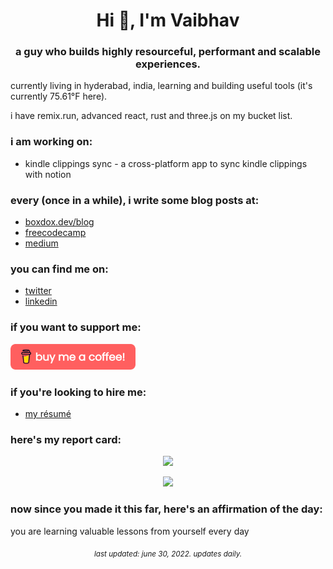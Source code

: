 <h1 align="center">Hi 👋, I'm Vaibhav</h1>
<h3 align="center">a guy who builds highly resourceful, performant and scalable experiences.</h3>

<p>currently living in hyderabad, india, learning and building useful tools (it's currently 75.61°F here).</p>

<p>i have remix.run, advanced react, rust and three.js on my bucket list.</p>

### i am working on:
- kindle clippings sync - a cross-platform app to sync kindle clippings with notion

### every (once in a while), i write some blog posts at:
- [boxdox.dev/blog](https://boxdox.dev/blog/)
- [freecodecamp](https://www.freecodecamp.org/news/author/boxdox/)
- [medium](https://medium.com/@vaibhavkandwal)

### you can find me on:
- [twitter](https://twitter.com/vaibhav_kandwal)
- [linkedin](https://www.linkedin.com/in/vaibhavkandwal/)

### if you want to support me:
<a href="https://www.buymeacoffee.com/boxdox" target="_blank" rel="noopener noreferrer">
  <img src="assets/buy-coffee.png" width="200" alt="buy me a coffee" />
</a>

### if you're looking to hire me:
- [my résumé](https://github.com/boxdox/resume/releases/latest/download/resume.pdf)

### here's my report card:

<p align="center">
<img src="https://github-readme-stats.vercel.app/api?username=boxdox&show_icons=true&count_private=true&theme=dracula" />
</p>

<p align="center">
  <img src="https://komarev.com/ghpvc/?username=boxdox&color=ff6e96&style=flat-square&label=PROFILE+VIEWS">
</p>

### now since you made it this far, here's an affirmation of the day:
you are learning valuable lessons from yourself every day

<p align="center"><sub><em>last updated: june 30, 2022. updates daily.</em></sub></p>